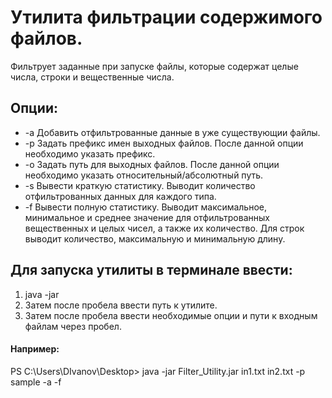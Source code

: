 Утилита фильтрации содержимого файлов. 
========================
Фильтрует заданные при запуске файлы, которые содержат целые числа, строки и вещественные числа.

Опции:
-------------------------
* -a  Добавить отфильтрованные данные в уже существующии файлы.
* -p  Задать префикс имен выходных файлов. После данной опции необходимо указать префикс.
* -o  Задать путь для выходных файлов. После данной опции необходимо указать относительный/абсолютный путь.
* -s  Вывести краткую статистику. Выводит количество отфильтрованных данных для каждого типа.
* -f  Вывести полную статистику. Выводит максимальное, минимальное и среднее значение для отфильтрованных вещественных и целых чисел, а также их количество. Для строк выводит количество, максимальную и минимальную длину.

Для запуска утилиты в терминале ввести:
-------------------------
1. java -jar
2. Затем после пробела ввести путь к утилите.
3. Затем после пробела ввести необходимые опции и пути к входным файлам через пробел.
#### Например:
PS C:\Users\DIvanov\Desktop> java -jar Filter_Utility.jar in1.txt in2.txt -p sample -a -f
